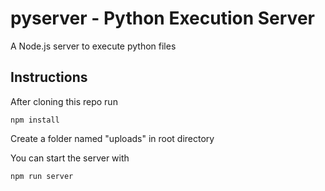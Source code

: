 # pyserver - Python Execution Server
A Node.js server to execute python files

## Instructions
After cloning this repo run
```
npm install
```
Create a folder named "uploads" in root directory

You can start the server with
```
npm run server
```